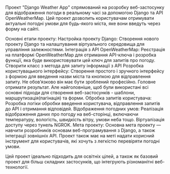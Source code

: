 Проект "Django Weather App" спрямований на розробку веб-застосунку для відображення погоди в реальному часі за допомогою Django та API OpenWeatherMap. Цей проект дозволить користувачам отримувати актуальні погодні умови для будь-якого міста, яке вони введуть через форму на сайті.





Основні етапи проекту:
Настройка проекту Django: Створення нового проекту Django та налаштування віртуального середовища для управління залежностями.
Інтеграція з API OpenWeatherMap:
Реєстрація на платформі OpenWeatherMap для отримання API-ключа і розробка функції, яка буде використовувати цей ключ для запитів про погоду.
Створити класс з метода для запиту інформації з АРІ
Розробка користувацького інтерфейсу: Створення простого і зручного інтерфейсу з формою для введення назви міста та кнопкою для відправлення запиту.
Не обовʼязково він має бути зроблений професійно. Головне отримати результат. Але найголовніше, щоб були використані всі основні підходи для створення веб-застосунків - шаблони, маршрутизація(пагінація) та форми.
Обробка запитів користувача: Розробка логіки обробки введення користувача, відправлення запитів до API і отримання відповідей.
Відображення погодних умов: Реалізація відображення даних про погоду на веб-сторінці, включаючи температуру, вологість, швидкість вітру, умови неба тощо.
Віртуалізація доступу через тунель NGROK.
Мета проекту:
Основна мета проекту — навчити розробників основам веб-програмування з Django, а також інтеграції зовнішніх API. Проект також має на меті надати корисний інструмент для користувачів, які хочуть з легкістю перевіряти погодні умови.

Цей проект ідеально підходить для освітніх цілей, а також як базовий проект для більш складних застосунків, що інтегрують різноманітні веб-технології.
